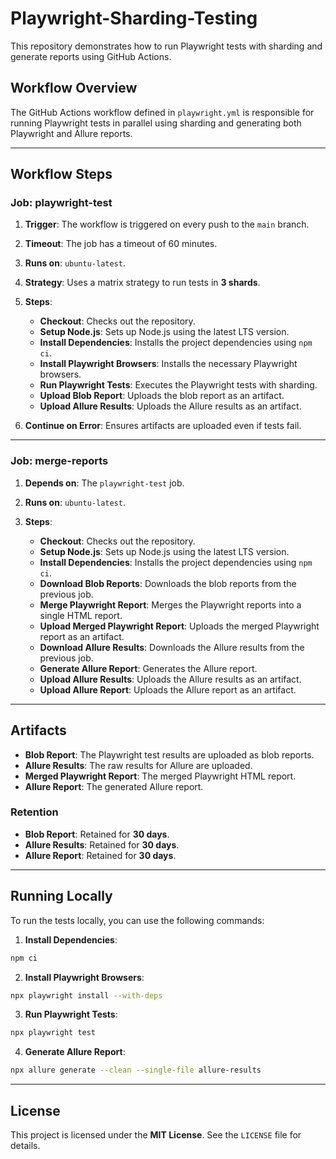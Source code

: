 #  Playwright-Sharding-Testing 


This repository demonstrates how to run Playwright tests with sharding and generate reports using GitHub Actions.




##  Workflow Overview 

The GitHub Actions workflow defined in `playwright.yml` is responsible for running Playwright tests in parallel using sharding and generating both Playwright and Allure reports.

---

##  Workflow Steps 

### **Job: playwright-test**

1. **Trigger**: The workflow is triggered on every push to the `main` branch.

2. **Timeout**: The job has a timeout of 60 minutes.

3. **Runs on**: `ubuntu-latest`.

4. **Strategy**: Uses a matrix strategy to run tests in **3 shards**.

5. **Steps**:
   - **Checkout**: Checks out the repository.
   - **Setup Node.js**: Sets up Node.js using the latest LTS version.
   - **Install Dependencies**: Installs the project dependencies using `npm ci`.
   - **Install Playwright Browsers**: Installs the necessary Playwright browsers.
   - **Run Playwright Tests**: Executes the Playwright tests with sharding.
   - **Upload Blob Report**: Uploads the blob report as an artifact.
   - **Upload Allure Results**: Uploads the Allure results as an artifact.

6. **Continue on Error**: Ensures artifacts are uploaded even if tests fail.

---

### **Job: merge-reports**

1. **Depends on**: The `playwright-test` job.

2. **Runs on**: `ubuntu-latest`.

3. **Steps**:
   - **Checkout**: Checks out the repository.
   - **Setup Node.js**: Sets up Node.js using the latest LTS version.
   - **Install Dependencies**: Installs the project dependencies using `npm ci`.
   - **Download Blob Reports**: Downloads the blob reports from the previous job.
   - **Merge Playwright Report**: Merges the Playwright reports into a single HTML report.
   - **Upload Merged Playwright Report**: Uploads the merged Playwright report as an artifact.
   - **Download Allure Results**: Downloads the Allure results from the previous job.
   - **Generate Allure Report**: Generates the Allure report.
   - **Upload Allure Results**: Uploads the Allure results as an artifact.
   - **Upload Allure Report**: Uploads the Allure report as an artifact.

---

##  Artifacts 

- **Blob Report**: The Playwright test results are uploaded as blob reports.
- **Allure Results**: The raw results for Allure are uploaded.
- **Merged Playwright Report**: The merged Playwright HTML report.
- **Allure Report**: The generated Allure report.

### **Retention**

- **Blob Report**: Retained for **30 days**.
- **Allure Results**: Retained for **30 days**.
- **Allure Report**: Retained for **30 days**.

---

##  Running Locally 

To run the tests locally, you can use the following commands:

1. **Install Dependencies**:

```bash
npm ci
```

2. **Install Playwright Browsers**:

```bash
npx playwright install --with-deps
```

3. **Run Playwright Tests**:

```bash
npx playwright test
```

4. **Generate Allure Report**:

```bash
npx allure generate --clean --single-file allure-results
```

---

##  License 

This project is licensed under the **MIT License**. See the `LICENSE` file for details.

